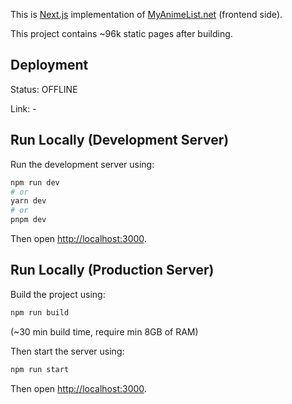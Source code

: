 This is [Next.js](https://nextjs.org/) implementation of [MyAnimeList.net](https://myanimelist.net/) (frontend side).

This project contains ~96k static pages after building.

## Deployment

Status: OFFLINE

Link: -

## Run Locally (Development Server)

Run the development server using:

```bash
npm run dev
# or
yarn dev
# or
pnpm dev
```

Then open [http://localhost:3000](http://localhost:3000).


## Run Locally (Production Server)

Build the project using:

```bash
npm run build
```
(~30 min build time, require min 8GB of RAM)

Then start the server using:

```bash
npm run start
```
Then open [http://localhost:3000](http://localhost:3000).
